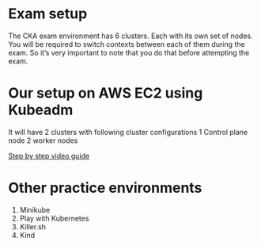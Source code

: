 # Exam setup
The CKA exam environment has 6 clusters. Each with its own set of nodes. 
You will be required to switch contexts between each of them during the exam. So it’s very important to note that you do that before attempting the exam.


# Our setup on AWS EC2 using Kubeadm
It will have 2 clusters with following cluster configurations
1 Control plane node
2 worker nodes

[Step by step video guide]() 

# Other practice environments
1. Minikube
2. Play with Kubernetes
3. Killer.sh
4. Kind


